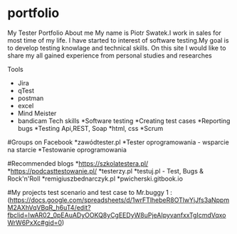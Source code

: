 # portfolio
My Tester Portfolio
About me
 My name is Piotr Swatek.I work in sales for most time of my life. I have started to interest of software testing.My goal is to develop testing knowlage and technical skills. On this site I would like to share my all gained experience from personal studies and researches

Tools
* Jira 
* qTest
* postman
* excel
* Mind Meister 
* bandicam 
Tech skills
*Software testing
*Creating test cases
*Reporting bugs
*Testing Api,REST, Soap
*html, css
*Scrum 

#Groups on Facebook
*zawódtester.pl
*Tester oprogramowania - wsparcie na starcie
*Testowanie oprogramowania


#Recommended blogs
*https://szkolatestera.pl/
*https://podcasttestowanie.pl/
*testerzy.pl
*testuj.pl - Test, Bugs & Rock'n'Roll
*remigiuszbednarczyk.pl
*pwicherski.gitbook.io

#My projects
test scenario and  test case to Mr.buggy 1 : 
(https://docs.google.com/spreadsheets/d/1wrFTlhebeR8OTlwYjJfs3aNppmM2AXhVqVBqR_h6uT4/edit?fbclid=IwAR02_0pEAuADyOOKQ8yCgEEDyW8uPjeAIpyvanfxxTgIcmdVqxoWrW6PxXc#gid=0)

